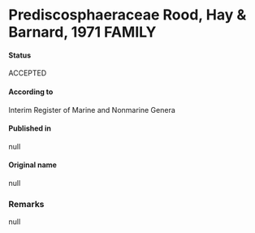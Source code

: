 Prediscosphaeraceae Rood, Hay & Barnard, 1971 FAMILY
=======

#### Status
ACCEPTED

#### According to
Interim Register of Marine and Nonmarine Genera

#### Published in
null

#### Original name
null

### Remarks
null